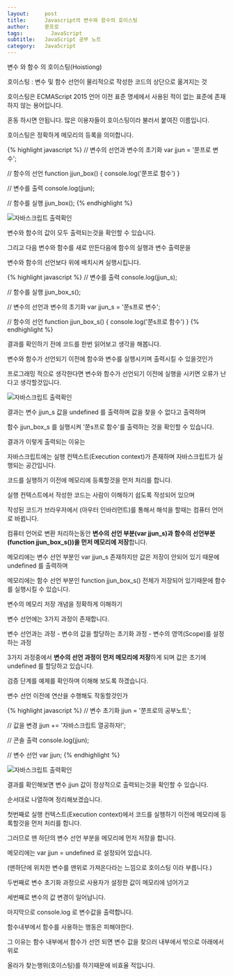 ```yaml
---
layout:     post
title:      Javascript의 변수와 함수의 호이스팅
author:     쭌프로
tags: 		  JavaScript
subtitle:   JavaScript 공부 노트
category:   JavaScript
---
```

<!-- Start Writing Below in Markdown -->

<div class="box">
  <div class="small-title">변수 와 함수 의 호이스팅(Hoistiong)</div>
  <p>호이스팅 : 변수 및 함수 선언이 물리적으로 작성한 코드의 상단으로 옮겨지는 것</p>
  <p>호이스팅은 ECMAScript 2015 언어 이전 표준 명세에서 사용된 적이 없는 표준에 존재하지 않는 용어입니다.</p>
  <p>혼동 하시면 안됩니다. 많은 이용자들이 호이스팅이라 불러서 붙여진 이름입니다.</p>
  <p>호이스팅은 정확하게 메모리의 등록을 의미합니다.</p>
</div>

<div class="box">
{% highlight javascript %}
// 변수의 선언과 변수의 초기화
var jjun = '쭌프로 변수';

// 함수의 선언
function jjun_box() {
  console.log('쭌프로 함수')
}

// 변수를 출력
console.log(jjun);

// 함수를 실행
jjun_box();
{% endhighlight %}
<div class="img-box">
  <img src="{{ site.url }}/img/2018-10-10-1.png" alt="자바스크립트 출력확인" />
</div>
<p>변수와 함수의 값이 모두 출력되는것을 확인할 수 있습니다.</p>
<p>그리고 다음 변수와 함수를 새로 만든다음에 함수의 실행과 변수 출력문을</p>
<p>변수와 함수의 선언보다 위에 배치시켜 실행시킵니다.</p>
{% highlight javascript %}
// 변수를 출력
console.log(jjun_s);

// 함수를 실행
jjun_box_s();

// 변수의 선언과 변수의 초기화
var jjun_s = '쭌s프로 변수';

// 함수의 선언
function jjun_box_s() {
  console.log('쭌s프로 함수')
}
{% endhighlight %}
  <p>결과를 확인하기 전에 코드를 한번 읽어보고 생각을 해봅니다.</p>
  <p>변수와 함수가 선언되기 이전에 함수와 변수를 실행시키며 출력시킬 수 있을것인가</p>
  <p>프로그래밍 적으로 생각한다면 변수와 함수가 선언되기 이전에 실행을 시키면 오류가 난다고 생각할것입니다.</p>
  <div class="img-box">
    <img src="{{ site.url }}/img/2018-10-10-2.png" alt="자바스크립트 출력확인" />
  </div>
  <p>결과는 변수 jjun_s 값을 undefined 를 출력하며 값을 찾을 수 없다고 출력하며</p>
  <p>함수 jjun_box_s 를 실행시켜 '쭌s프로 함수'를 출력하는 것을 확인할 수 있습니다.</p>
  <p>결과가 이렇게 출력되는 이유는</p>
  <p>자바스크립트에는 실행 컨텍스트(Execution context)가 존재하며 자바스크립트가 실행되는 공간입니다.</p>
  <p>코드를 실행하기 이전에 메모리에 등록할것을 먼저 처리를 합니다.</p>
  <p>실행 컨텍스트에서 작성한 코드는 사람이 이해하기 쉽도록 작성되어 있으며</p>
  <p>작성된 코드가 브라우저에서 (아우터 인바러먼트)를 통해서 해석을 할때는 컴퓨터 언어로 바뀝니다.</p>
  <p>컴퓨터 언어로 변환 처리하는동안 <strong>변수의 선언 부분(var jjun_s)과 함수의 선언부분(function jjun_box_s())을 먼저 메모리에 저장</strong>합니다.</p>
  <p>메모리에는 변수 선언 부분인 var jjun_s 존재하지만 값은 저장이 안되어 있기 때문에 undefined 를 출력하며</p>
  <p>메모리에는 함수 선언 부분인 function jjun_box_s() 전체가 저장되어 있기때문에 함수를 실행시킬 수 있습니다.</p>
</div>

<div class="box">
  <p>변수의 메모리 저장 개념을 정확하게 이해하기</p>
  <p>변수 선언에는 3가지 과정이 존재합니다.</p>
  <p>변수 선언과는 과정 - 변수의 값을 할당하는 초기화 과정 - 변수의 영역(Scope)를 설정하는 과정</p>
  <p>3가지 과정중에서 <strong>변수의 선언 과정이 먼저 메모리에 저장</strong>하게 되며 값은 초기에 undefined 를 할당하고 있습니다.</p>
</div>

<div class="box">
  <p>검증 단계를 예제를 확인하며 이해해 보도록 하겠습니다.</p>
  <p>변수 선언 이전에 연산을 수행해도 작동할것인가</p>
{% highlight javascript %}
// 변수 초기화
jjun = '쭌프로의 공부노트';

// 값을 변경
jjun += '자바스크립트 열공하자!';

// 콘솔 출력
console.log(jjun);

// 변수 선언
var jjun;
{% endhighlight %}
<div class="img-box">
  <img src="{{ site.url }}/img/2018-10-10-3.png" alt="자바스크립트 출력확인" />
</div>
<p>결과를 확인해보면 변수 jjun 값이 정상적으로 출력되는것을 확인할 수 있습니다.</p>
<p>순서대로 나열하며 정리해보겠습니다.</p>
<p>첫번째로 실행 컨텍스트(Execution context)에서 코드를 실행하기 이전에 메모리에 등록할것을 먼저 처리를 합니다.</p>
<p>그러므로 맨 하단의 변수 선언 부분을 메모리에 먼저 저장을 합니다.</p>
<p>메모리에는 var jjun = undefined 로 설정되어 있습니다.</p>
<p>(맨하단에 위치한 변수를 맨위로 가져온다라는 느낌으로 호이스팅 이라 부릅니다.)</p>
<p>두번째로 변수 초기화 과정으로 사용자가 설정한 값이 메모리에 넘어가고</p>
<p>세번째로 변수의 값 변경이 일어납니다.</p>
<p>마지막으로 console.log 로 변수값을 출력합니다.</p>
</div>

<div class="box">
  <p>함수내부에서 함수를 사용하는 행동은 피해야한다.</p>
  <p>그 이유는 함수 내부에서 함수가 선언 되면 변수 값을 찾으러 내부에서 밖으로 아래에서 위로</p>
  <p>올라가 찾는행위(호이스팅)를 하기때문에 비효율 적입니다.</p>
</div>
